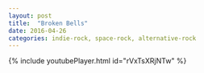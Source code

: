 ```yaml
---
layout: post
title:  "Broken Bells"
date: 2016-04-26
categories: indie-rock, space-rock, alternative-rock
---
```

{% include youtubePlayer.html id="rVxTsXRjNTw" %}

